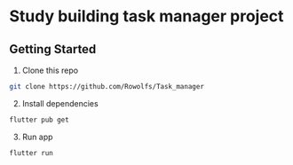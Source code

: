 # Study building task manager project

## Getting Started

1. Clone this repo 
```bash
git clone https://github.com/Rowolfs/Task_manager
```

2. Install dependencies 
```bash 
flutter pub get
```

3. Run app
```bash 
flutter run
```